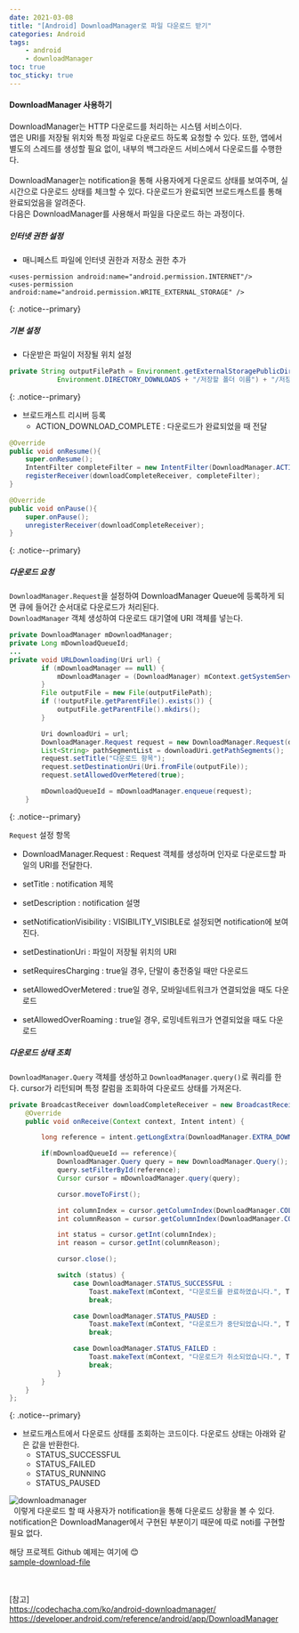 ```yaml
---
date: 2021-03-08
title: "[Android] DownloadManager로 파일 다운로드 받기"
categories: Android
tags:
    - android
    - downloadManager
toc: true
toc_sticky: true
---
```

#### DownloadManager 사용하기  
DownloadManager는 HTTP 다운로드를 처리하는 시스템 서비스이다.  
앱은 URI를 저장될 위치와 특정 파일로 다운로드 하도록 요청할 수 있다. 또한, 앱에서 별도의 스레드를 생성할 필요 없이, 내부의 백그라운드 서비스에서 다운로드를 수행한다.  
&nbsp;  
DownloadManager는 notification을 통해 사용자에게 다운로드 상태를 보여주며, 실시간으로 다운로드 상태를 체크할 수 있다. 다운로드가 완료되면 브로드캐스트를 통해 완료되었음을 알려준다.  
다음은 DownloadManager를 사용해서 파일을 다운로드 하는 과정이다.  

##### 인터넷 권한 설정  
- 매니페스트 파일에 인터넷 권한과 저장소 권한 추가  

```
<uses-permission android:name="android.permission.INTERNET"/>
<uses-permission android:name="android.permission.WRITE_EXTERNAL_STORAGE" />
```
{: .notice--primary}  

##### 기본 설정  
- 다운받은 파일이 저장될 위치 설정  

``` java
private String outputFilePath = Environment.getExternalStoragePublicDirectory(
            Environment.DIRECTORY_DOWNLOADS + "/저장할 폴더 이름") + "/저장할 파일 이름.txt";
```
{: .notice--primary}  

- 브로드캐스트 리시버 등록  
  - ACTION_DOWNLOAD_COMPLETE : 다운로드가 완료되었을 때 전달  

``` java
@Override
public void onResume(){
    super.onResume();
    IntentFilter completeFilter = new IntentFilter(DownloadManager.ACTION_DOWNLOAD_COMPLETE);
    registerReceiver(downloadCompleteReceiver, completeFilter);
}

@Override
public void onPause(){
    super.onPause();
    unregisterReceiver(downloadCompleteReceiver);
}
```
{: .notice--primary}  

##### 다운로드 요청  
`DownloadManager.Request`을 설정하여 DownloadManager Queue에 등록하게 되면 큐에 들어간 순서대로 다운로드가 처리된다.  
`DownloadManager` 객체 생성하여 다운로드 대기열에 URI 객체를 넣는다.  

``` java
private DownloadManager mDownloadManager;
private Long mDownloadQueueId;
...
private void URLDownloading(Uri url) {
        if (mDownloadManager == null) {
            mDownloadManager = (DownloadManager) mContext.getSystemService(Context.DOWNLOAD_SERVICE);
        }
        File outputFile = new File(outputFilePath);
        if (!outputFile.getParentFile().exists()) {
            outputFile.getParentFile().mkdirs();
        }

        Uri downloadUri = url;
        DownloadManager.Request request = new DownloadManager.Request(downloadUri);
        List<String> pathSegmentList = downloadUri.getPathSegments();
        request.setTitle("다운로드 항목");
        request.setDestinationUri(Uri.fromFile(outputFile));
        request.setAllowedOverMetered(true);

        mDownloadQueueId = mDownloadManager.enqueue(request);
    }
```
{: .notice--primary}  

`Request` 설정 항목  
- DownloadManager.Request : Request 객체를 생성하며 인자로 다운로드할 파일의 URI를 전달한다.  

- setTitle : notification 제목  

- setDescription : notification 설명  

- setNotificationVisibility : VISIBILITY_VISIBLE로 설정되면 notification에 보여진다.  

- setDestinationUri : 파일이 저장될 위치의 URI  

- setRequiresCharging : true일 경우, 단말이 충전중일 때만 다운로드  

- setAllowedOverMetered : true일 경우, 모바일네트워크가 연결되었을 때도 다운로드  

- setAllowedOverRoaming : true일 경우, 로밍네트워크가 연결되었을 때도 다운로드  


##### 다운로드 상태 조회  
`DownloadManager.Query` 객체를 생성하고 `DownloadManager.query()`로 쿼리를 한다. cursor가 리턴되며 특정 칼럼을 조회하여 다운로드 상태를 가져온다.  

``` java
private BroadcastReceiver downloadCompleteReceiver = new BroadcastReceiver() {
    @Override
    public void onReceive(Context context, Intent intent) {

        long reference = intent.getLongExtra(DownloadManager.EXTRA_DOWNLOAD_ID, -1);

        if(mDownloadQueueId == reference){
            DownloadManager.Query query = new DownloadManager.Query();  // 다운로드 항목 조회에 필요한 정보 포함
            query.setFilterById(reference);
            Cursor cursor = mDownloadManager.query(query);

            cursor.moveToFirst();

            int columnIndex = cursor.getColumnIndex(DownloadManager.COLUMN_STATUS);
            int columnReason = cursor.getColumnIndex(DownloadManager.COLUMN_REASON);

            int status = cursor.getInt(columnIndex);
            int reason = cursor.getInt(columnReason);

            cursor.close();

            switch (status) {
                case DownloadManager.STATUS_SUCCESSFUL :
                    Toast.makeText(mContext, "다운로드를 완료하였습니다.", Toast.LENGTH_SHORT).show();
                    break;

                case DownloadManager.STATUS_PAUSED :
                    Toast.makeText(mContext, "다운로드가 중단되었습니다.", Toast.LENGTH_SHORT).show();
                    break;

                case DownloadManager.STATUS_FAILED :
                    Toast.makeText(mContext, "다운로드가 취소되었습니다.", Toast.LENGTH_SHORT).show();
                    break;
            }
        }
    }
};
```
{: .notice--primary}  

- 브로드캐스트에서 다운로드 상태를 조회하는 코드이다. 다운로드 상태는 아래와 같은 값을 반환한다.  
   - STATUS_SUCCESSFUL  
   - STATUS_FAILED  
   - STATUS_RUNNING  
   - STATUS_PAUSED  

![downloadmanager](/assets/img/post/2021-03-08-1/img_1.jpg)  
&nbsp;
이렇게 다운로드 할 때 사용자가 notification을 통해 다운로드 상황을 볼 수 있다. notification은 DownloadManager에서 구현된 부분이기 때문에 따로 noti를 구현할 필요 없다.  

해당 프로젝트 Github 예제는 여기에 😊  
[sample-download-file](https://github.com/khs613/sample-download-file)  

&nbsp;  
&nbsp;  
[참고]  
<https://codechacha.com/ko/android-downloadmanager/>  
<https://developer.android.com/reference/android/app/DownloadManager>  
